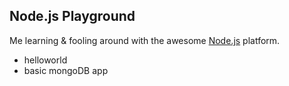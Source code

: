 ## Node.js Playground
Me learning & fooling around with the awesome [Node.js](http://nodejs.org/) platform.

  * helloworld
  * basic mongoDB app